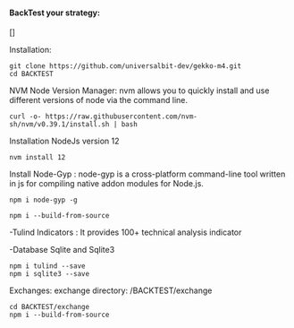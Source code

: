 
#### BackTest your strategy: 

[]

Installation:

```
git clone https://github.com/universalbit-dev/gekko-m4.git
cd BACKTEST
```

NVM Node Version Manager:
nvm allows you to quickly install and use different versions of node via the command line.

```
curl -o- https://raw.githubusercontent.com/nvm-sh/nvm/v0.39.1/install.sh | bash
```

Installation NodeJs version 12
```
nvm install 12
```

Install Node-Gyp :
node-gyp is a cross-platform command-line tool written in js for compiling native addon modules for Node.js.

```
npm i node-gyp -g
```

```
npm i --build-from-source
```

-Tulind Indicators : It provides 100+ technical analysis indicator

-Database Sqlite and Sqlite3

```
npm i tulind --save
npm i sqlite3 --save
```


Exchanges:
exchange directory: /BACKTEST/exchange

```
cd BACKTEST/exchange
npm i --build-from-source
```
